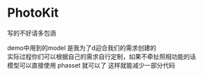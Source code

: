 # PhotoKit
写的不好请多包涵


demo中用到的model  是我为了d迎合我们的需求创建的  
实际过程你们可以根据自己的需求自行定制，如果不牵扯照相功能的话  
模型可以直接使用  phasset 就可以了  这样就能减少一部分代码
